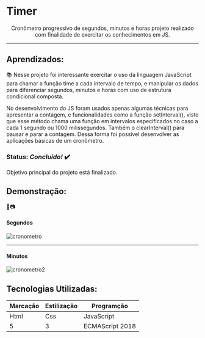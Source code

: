 # Timer
 <div align='center'> Cronômetro progressivo de segundos, minutos e horas projeto realizado com finalidade de exercitar os conhecimentos em JS. </div>

***
 ## Aprendizados:
 <p> 📚 Nesse projeto foi interessante exercitar o uso da linguagem JavaScript para chamar a função time a cada intervalo de tempo, e manipular os dados para diferenciar segundos, minutos e horas com uso de estrutura condicional composta. </p>

<p>  No desenvolvimento do JS foram usados apenas algumas técnicas para apresentar a contagem, e funcionalidades como a função setInterval(), visto que esse método chama uma função em intervalos especificados no caso a cada 1 segundo ou 1000 milissegundos. Também o clearInterval() para pausar e parar a contagem. Dessa forma foi possível desenvolver as aplicações básicas de um cronômetro.
 </p>

 ### Status: *Concluído!* ✔️
 Objetivo principal do projeto está finalizado.

 ## Demonstração: 
🎥📷
 #### Segundos
![cronometro](https://user-images.githubusercontent.com/98659450/177668644-fd0ab926-f28c-4815-b82e-765e82791619.gif)

***
#### Minutos
![cronometro2](https://user-images.githubusercontent.com/98659450/177669194-245a2883-5421-429c-8d59-2ff0566205cb.gif)

## Tecnologias Utilizadas:


Marcação | Estilização | Programção
---|---|---
Html | Css | JavaScript
5 | 3 | ECMAScript 2018